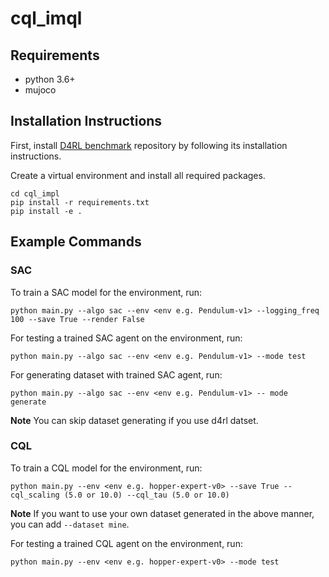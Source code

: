 # cql_imql
## Requirements
- python 3.6+
- mujoco

## Installation Instructions
First, install [D4RL benchmark](https://github.com/rail-berkeley/d4rl) repository by following its installation instructions.

Create a virtual environment and install all required packages.
```
cd cql_impl
pip install -r requirements.txt
pip install -e .
```

## Example Commands
### SAC
To train a SAC model for the environment, run:
```
python main.py --algo sac --env <env e.g. Pendulum-v1> --logging_freq 100 --save True --render False
```
For testing a trained SAC agent on the environment, run:
```
python main.py --algo sac --env <env e.g. Pendulum-v1> --mode test
```
For generating dataset with trained SAC agent, run:
```
python main.py --algo sac --env <env e.g. Pendulum-v1> -- mode generate
```
**Note** You can skip dataset generating if you use d4rl datset.

### CQL
To train a CQL model for the environment, run:
```
python main.py --env <env e.g. hopper-expert-v0> --save True --cql_scaling (5.0 or 10.0) --cql_tau (5.0 or 10.0)
```
**Note** If you want to use your own dataset generated in the above manner, you can add `--dataset mine`.

For testing a trained CQL agent on the environment, run:
```
python main.py --env <env e.g. hopper-expert-v0> --mode test
```
